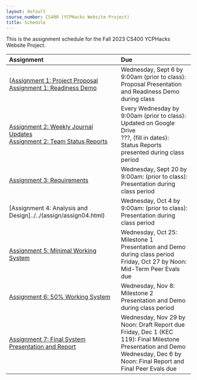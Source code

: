 ```yaml
---
layout: default
course_number: CS400 (YCPHacks Website Project)
title: Schedule
---
```


This is the assignment schedule for the Fall 2023 CS400 YCPHacks Website Project. 

**Assignment** | **Due**
:--------------|:---------
[[Assignment 1: Project Proposal](../../assign/assign01.html)<br>[Assignment 1: Readiness Demo](../../assign/assign01.html)  | Wednesday, Sept 6 by 9:00am (prior to class): Proposal Presentation and Readiness Demo during class
[Assignment 2: Weekly Journal Updates](../../assign/assign02.html)<br>[Assignment 2: Team Status Reports](../../assign/assign02.html) | Every Wednesday by 9:00am (prior to class): Updated on Google Drive<br> ???, (fill in dates): Status Reports presented during class period
[Assignment 3: Requirements](../../assign/assign03.html)                   | Wednesday, Sept 20 by 9:00am: (prior to class): Presentation during class period
[Assignment 4: Analysis and Design]../../(assign/assign04.html)            | Wednesday, Oct 4 by 9:00am: (prior to class): Presentation during class period
[Assignment 5: Minimal Working System](assign/assign05.html)               | Wednesday, Oct 25: Milestone 1 Presentation and Demo during class period<br>Friday, Oct 27 by Noon: Mid-Term Peer Evals due
[Assignment 6: 50% Working System](assign/assign06.html)                   | Wednesday, Nov 8: Milestone 2 Presentation and Demo during class period
[Assignment 7: Final System Presentation and Report](assign/assign07.html) | Wednesday, Nov 29 by Noon: Draft Report due<br>Friday, Dec 1 (KEC 119): Final Milestone Presentation and Demo<br>Wednesday, Dec 6 by Noon: Final Report and Final Peer Evals due